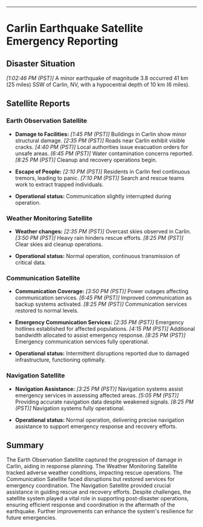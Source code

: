 ---

# Carlin Earthquake Satellite Emergency Reporting

## Disaster Situation

  _[1:02:46 PM (PST)]_ A minor earthquake of magnitude 3.8 occurred 41 km (25 miles) SSW of Carlin, NV, with a hypocentral depth of 10 km (6 miles).

## Satellite Reports

### Earth Observation Satellite

- **Damage to Facilities:**
  _[1:45 PM (PST)]_ Buildings in Carlin show minor structural damage.
  _[2:35 PM (PST)]_ Roads near Carlin exhibit visible cracks.
  _[4:40 PM (PST)]_ Local authorities issue evacuation orders for unsafe areas.
  _[6:45 PM (PST)]_ Water contamination concerns reported.
  _[8:25 PM (PST)]_ Cleanup and recovery operations begin.

- **Escape of People:**
  _[2:10 PM (PST)]_ Residents in Carlin feel continuous tremors, leading to panic.
  _[7:10 PM (PST)]_ Search and rescue teams work to extract trapped individuals.

- **Operational status:**
  Communication slightly interrupted during operation.

### Weather Monitoring Satellite

- **Weather changes:**
  _[2:35 PM (PST)]_ Overcast skies observed in Carlin.
  _[3:50 PM (PST)]_ Heavy rain hinders rescue efforts.
  _[8:25 PM (PST)]_ Clear skies aid cleanup operations.

- **Operational status:**
  Normal operation, continuous transmission of critical data.

### Communication Satellite

- **Communication Coverage:**
  _[3:50 PM (PST)]_ Power outages affecting communication services.
  _[6:45 PM (PST)]_ Improved communication as backup systems activated.
  _[8:25 PM (PST)]_ Communication services restored to normal levels.

- **Emergency Communication Services:**
  _[2:35 PM (PST)]_ Emergency hotlines established for affected populations.
  _[4:15 PM (PST)]_ Additional bandwidth allocated to assist emergency response.
  _[8:25 PM (PST)]_ Emergency communication services fully operational.

- **Operational status:**
  Intermittent disruptions reported due to damaged infrastructure, functioning optimally.

### Navigation Satellite

- **Navigation Assistance:**
  _[3:25 PM (PST)]_ Navigation systems assist emergency services in assessing affected areas.
  _[5:05 PM (PST)]_ Providing accurate navigation data despite weakened signals.
  _[8:25 PM (PST)]_ Navigation systems fully operational.

- **Operational status:**
  Normal operation, delivering precise navigation assistance to support emergency response and recovery efforts.

## Summary

The Earth Observation Satellite captured the progression of damage in Carlin, aiding in response planning. The Weather Monitoring Satellite tracked adverse weather conditions, impacting rescue operations. The Communication Satellite faced disruptions but restored services for emergency coordination. The Navigation Satellite provided crucial assistance in guiding rescue and recovery efforts. Despite challenges, the satellite system played a vital role in supporting post-disaster operations, ensuring efficient response and coordination in the aftermath of the earthquake. Further improvements can enhance the system's resilience for future emergencies.
